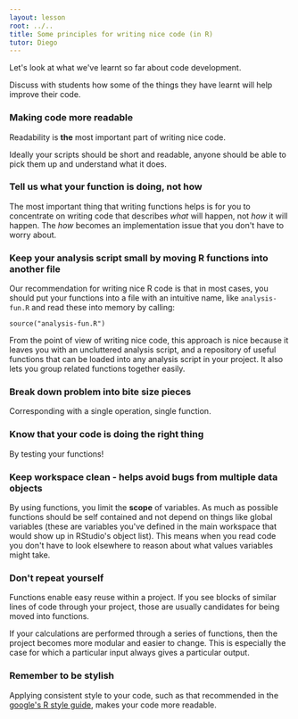 ```yaml
---
layout: lesson
root: ../..
title: Some principles for writing nice code (in R)
tutor: Diego
---
```


Let's look at what we've learnt so far about code development.

Discuss with students how some  of the things they have learnt  will help improve their code.

### Making code more readable

Readability is **the** most important part of writing nice code.

Ideally your scripts should be short and readable, anyone should be able to pick them up and understand what it does.

### Tell us what your function is doing, not how

The most important thing that writing functions helps is for you to
concentrate on writing code that describes *what* will happen, not
*how* it will happen.  The *how* becomes an implementation issue that
you don't have to worry about.

### Keep your analysis script small by moving R functions into another file

Our recommendation for writing nice R code is that in most cases, you
should put your functions into a file
with an intuitive name, like `analysis-fun.R` and read these into memory by calling:

```
source("analysis-fun.R")
```

From the point of view of writing nice code, this approach is nice
because it leaves you with an uncluttered analysis script, and a
repository of useful functions that can be loaded into any analysis
script in your project.  It also lets you group related functions
together easily.

### Break down problem into bite size pieces

Corresponding with a single operation, single function.

### Know that your code is doing the right thing

By testing your functions!

### Keep workspace clean - helps avoid bugs from multiple data objects

By using functions, you limit the **scope** of variables. As much as possible functions should be self contained and not depend on things like global variables (these are variables you've defined in the main workspace that would show up in RStudio's object list).   This means
when you read code you don't have to look elsewhere to reason about
what values variables might take.

### Don't repeat yourself

Functions enable easy reuse within a project.  If you see blocks of similar lines of code through your project, those are usually candidates for being moved into functions.

If your calculations are performed through a series of functions, then
the project becomes more modular and easier to change.  This is
especially the case for which a particular input always gives a
particular output.

### Remember to be stylish

Applying consistent style to your code, such as that recommended in the [google's R style guide](https://google-styleguide.googlecode.com/svn/trunk/Rguide.xml), makes your code more readable.
